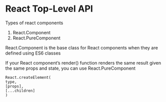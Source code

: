 # React Top-Level API

Types of react components

1. React.Component
2. React.PureComponent

React.Component is the base class for React components when they are defined using ES6 classes

If your React component’s render() function renders the same result given the same props and state, you can use React.PureComponent

```
React.createElement(
type,
[props],
[...children]
)
```
